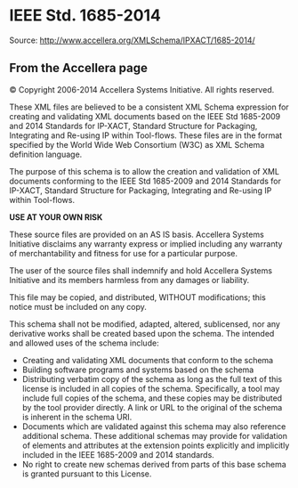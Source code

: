 # IEEE Std. 1685-2014

Source: http://www.accellera.org/XMLSchema/IPXACT/1685-2014/


From the Accellera page
-----------------------

© Copyright 2006-2014 Accellera Systems Initiative. All rights reserved.

These XML files are believed to be a consistent XML Schema expression for creating and validating XML documents based on
the IEEE Std 1685-2009 and 2014 Standards for IP-XACT, Standard Structure for Packaging, Integrating and Re-using IP
within Tool-flows. These files are in the format specified by the World Wide Web Consortium (W3C) as XML Schema
definition language.

The purpose of this schema is to allow the creation and validation of XML documents conforming to the IEEE Std 1685-2009
and 2014 Standards for IP-XACT, Standard Structure for Packaging, Integrating and Re-using IP within Tool-flows.

**USE AT YOUR OWN RISK**

These source files are provided on an AS IS basis. Accellera Systems Initiative disclaims any warranty express or
implied including any warranty of merchantability and fitness for use for a particular purpose.

The user of the source files shall indemnify and hold Accellera Systems Initiative and its members harmless from any
damages or liability.

This file may be copied, and distributed, WITHOUT modifications; this notice must be included on any copy.

This schema shall not be modified, adapted, altered, sublicensed, nor any derivative works shall be created based upon
the schema. The intended and allowed uses of the schema include:

* Creating and validating XML documents that conform to the schema
* Building software programs and systems based on the schema
* Distributing verbatim copy of the schema as long as the full text of this license is included in all copies of the
  schema. Specifically, a tool may include full copies of the schema, and these copies may be distributed by the tool 
  provider directly. A link or URL to the original of the schema is inherent in the schema URI.
* Documents which are validated against this schema may also reference additional schema. These additional schemas may
  provide for validation of elements and attributes at the extension points explicitly and implicitly included in the
  IEEE 1685-2009 and 2014 standards.
* No right to create new schemas derived from parts of this base schema is granted pursuant to this License.
